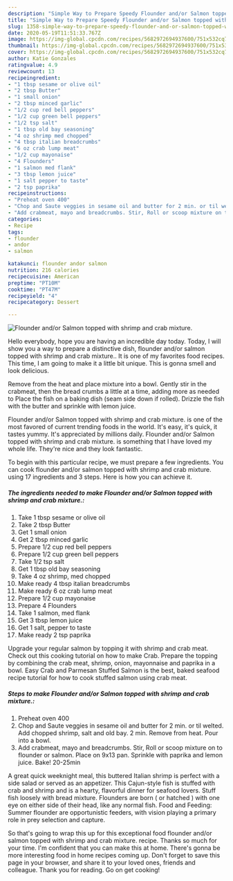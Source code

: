 ```yaml
---
description: "Simple Way to Prepare Speedy Flounder and/or Salmon topped with shrimp and crab mixture."
title: "Simple Way to Prepare Speedy Flounder and/or Salmon topped with shrimp and crab mixture."
slug: 1358-simple-way-to-prepare-speedy-flounder-and-or-salmon-topped-with-shrimp-and-crab-mixture
date: 2020-05-19T11:51:33.767Z
image: https://img-global.cpcdn.com/recipes/5682972694937600/751x532cq70/flounder-andor-salmon-topped-with-shrimp-and-crab-mixture-recipe-main-photo.jpg
thumbnail: https://img-global.cpcdn.com/recipes/5682972694937600/751x532cq70/flounder-andor-salmon-topped-with-shrimp-and-crab-mixture-recipe-main-photo.jpg
cover: https://img-global.cpcdn.com/recipes/5682972694937600/751x532cq70/flounder-andor-salmon-topped-with-shrimp-and-crab-mixture-recipe-main-photo.jpg
author: Katie Gonzales
ratingvalue: 4.9
reviewcount: 13
recipeingredient:
- "1 tbsp sesame or olive oil"
- "2 tbsp Butter"
- "1 small onion"
- "2 tbsp minced garlic"
- "1/2 cup red bell peppers"
- "1/2 cup green bell peppers"
- "1/2 tsp salt"
- "1 tbsp old bay seasoning"
- "4 oz shrimp med chopped"
- "4 tbsp italian breadcrumbs"
- "6 oz crab lump meat"
- "1/2 cup mayonaise"
- "4 Flounders"
- "1 salmon med flank"
- "3 tbsp lemon juice"
- "1 salt pepper to taste"
- "2 tsp paprika"
recipeinstructions:
- "Preheat oven 400"
- "Chop and Saute veggies in sesame oil and butter for 2 min. or til welted. Add chopped shrimp, salt and old bay. 2 min. Remove from heat. Pour into a bowl."
- "Add crabmeat, mayo and breadcrumbs. Stir, Roll or scoop mixture on to flounder or salmon.  Place on 9x13 pan. Sprinkle with paprika and lemon juice. Bake! 20-25min"
categories:
- Recipe
tags:
- flounder
- andor
- salmon

katakunci: flounder andor salmon 
nutrition: 216 calories
recipecuisine: American
preptime: "PT10M"
cooktime: "PT47M"
recipeyield: "4"
recipecategory: Dessert

---
```



![Flounder and/or Salmon topped with shrimp and crab mixture.](https://img-global.cpcdn.com/recipes/5682972694937600/751x532cq70/flounder-andor-salmon-topped-with-shrimp-and-crab-mixture-recipe-main-photo.jpg)

Hello everybody, hope you are having an incredible day today. Today, I will show you a way to prepare a distinctive dish, flounder and/or salmon topped with shrimp and crab mixture.. It is one of my favorites food recipes. This time, I am going to make it a little bit unique. This is gonna smell and look delicious.

Remove from the heat and place mixture into a bowl. Gently stir in the crabmeat, then the bread crumbs a little at a time, adding more as needed to Place the fish on a baking dish (seam side down if rolled). Drizzle the fish with the butter and sprinkle with lemon juice.

Flounder and/or Salmon topped with shrimp and crab mixture. is one of the most favored of current trending foods in the world. It's easy, it's quick, it tastes yummy. It's appreciated by millions daily. Flounder and/or Salmon topped with shrimp and crab mixture. is something that I have loved my whole life. They're nice and they look fantastic.


To begin with this particular recipe, we must prepare a few ingredients. You can cook flounder and/or salmon topped with shrimp and crab mixture. using 17 ingredients and 3 steps. Here is how you can achieve it.

<!--inarticleads1-->

##### The ingredients needed to make Flounder and/or Salmon topped with shrimp and crab mixture.:

1. Take 1 tbsp sesame or olive oil
1. Take 2 tbsp Butter
1. Get 1 small onion
1. Get 2 tbsp minced garlic
1. Prepare 1/2 cup red bell peppers
1. Prepare 1/2 cup green bell peppers
1. Take 1/2 tsp salt
1. Get 1 tbsp old bay seasoning
1. Take 4 oz shrimp, med chopped
1. Make ready 4 tbsp italian breadcrumbs
1. Make ready 6 oz crab lump meat
1. Prepare 1/2 cup mayonaise
1. Prepare 4 Flounders
1. Take 1 salmon, med flank
1. Get 3 tbsp lemon juice
1. Get 1 salt, pepper to taste
1. Make ready 2 tsp paprika


Upgrade your regular salmon by topping it with shrimp and crab meat. Check out this cooking tutorial on how to make Crab. Prepare the topping by combining the crab meat, shrimp, onion, mayonnaise and paprika in a bowl. Easy Crab and Parmesan Stuffed Salmon is the best, baked seafood recipe tutorial for how to cook stuffed salmon using crab meat. 

<!--inarticleads2-->

##### Steps to make Flounder and/or Salmon topped with shrimp and crab mixture.:

1. Preheat oven 400
1. Chop and Saute veggies in sesame oil and butter for 2 min. or til welted. Add chopped shrimp, salt and old bay. 2 min. Remove from heat. Pour into a bowl.
1. Add crabmeat, mayo and breadcrumbs. Stir, Roll or scoop mixture on to flounder or salmon.  Place on 9x13 pan. Sprinkle with paprika and lemon juice. Bake! 20-25min


A great quick weeknight meal, this buttered Italian shrimp is perfect with a side salad or served as an appetizer. This Cajun-style fish is stuffed with crab and shrimp and is a hearty, flavorful dinner for seafood lovers. Stuff fish loosely with bread mixture. Flounders are born ( or hatched ) with one eye on either side of their head, like any normal fish. Food and Feeding: Summer flounder are opportunistic feeders, with vision playing a primary role in prey selection and capture. 

So that's going to wrap this up for this exceptional food flounder and/or salmon topped with shrimp and crab mixture. recipe. Thanks so much for your time. I'm confident that you can make this at home. There's gonna be more interesting food in home recipes coming up. Don't forget to save this page in your browser, and share it to your loved ones, friends and colleague. Thank you for reading. Go on get cooking!
